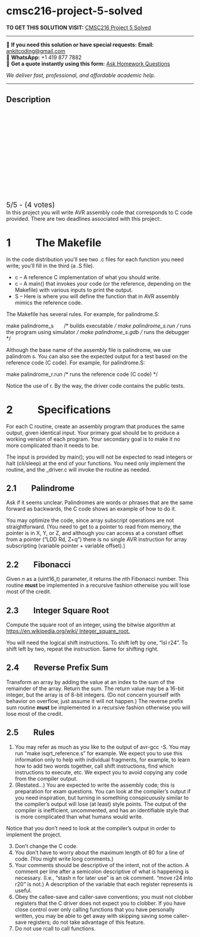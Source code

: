 # cmsc216-project-5-solved
**TO GET THIS SOLUTION VISIT:** [CMSC216 Project 5 Solved](https://www.ankitcodinghub.com/product/cmsc216-project-5-solved/)


---

📩 **If you need this solution or have special requests:** **Email:** ankitcoding@gmail.com  
📱 **WhatsApp:** +1 419 877 7882  
📄 **Get a quote instantly using this form:** [Ask Homework Questions](https://www.ankitcodinghub.com/services/ask-homework-questions/)

*We deliver fast, professional, and affordable academic help.*

---

<h2>Description</h2>



<div class="kk-star-ratings kksr-auto kksr-align-center kksr-valign-top" data-payload="{&quot;align&quot;:&quot;center&quot;,&quot;id&quot;:&quot;71412&quot;,&quot;slug&quot;:&quot;default&quot;,&quot;valign&quot;:&quot;top&quot;,&quot;ignore&quot;:&quot;&quot;,&quot;reference&quot;:&quot;auto&quot;,&quot;class&quot;:&quot;&quot;,&quot;count&quot;:&quot;4&quot;,&quot;legendonly&quot;:&quot;&quot;,&quot;readonly&quot;:&quot;&quot;,&quot;score&quot;:&quot;5&quot;,&quot;starsonly&quot;:&quot;&quot;,&quot;best&quot;:&quot;5&quot;,&quot;gap&quot;:&quot;4&quot;,&quot;greet&quot;:&quot;Rate this product&quot;,&quot;legend&quot;:&quot;5\/5 - (4 votes)&quot;,&quot;size&quot;:&quot;24&quot;,&quot;title&quot;:&quot;CMSC216 Project 5 Solved&quot;,&quot;width&quot;:&quot;138&quot;,&quot;_legend&quot;:&quot;{score}\/{best} - ({count} {votes})&quot;,&quot;font_factor&quot;:&quot;1.25&quot;}">

<div class="kksr-stars">

<div class="kksr-stars-inactive">
            <div class="kksr-star" data-star="1" style="padding-right: 4px">


<div class="kksr-icon" style="width: 24px; height: 24px;"></div>
        </div>
            <div class="kksr-star" data-star="2" style="padding-right: 4px">


<div class="kksr-icon" style="width: 24px; height: 24px;"></div>
        </div>
            <div class="kksr-star" data-star="3" style="padding-right: 4px">


<div class="kksr-icon" style="width: 24px; height: 24px;"></div>
        </div>
            <div class="kksr-star" data-star="4" style="padding-right: 4px">


<div class="kksr-icon" style="width: 24px; height: 24px;"></div>
        </div>
            <div class="kksr-star" data-star="5" style="padding-right: 4px">


<div class="kksr-icon" style="width: 24px; height: 24px;"></div>
        </div>
    </div>

<div class="kksr-stars-active" style="width: 138px;">
            <div class="kksr-star" style="padding-right: 4px">


<div class="kksr-icon" style="width: 24px; height: 24px;"></div>
        </div>
            <div class="kksr-star" style="padding-right: 4px">


<div class="kksr-icon" style="width: 24px; height: 24px;"></div>
        </div>
            <div class="kksr-star" style="padding-right: 4px">


<div class="kksr-icon" style="width: 24px; height: 24px;"></div>
        </div>
            <div class="kksr-star" style="padding-right: 4px">


<div class="kksr-icon" style="width: 24px; height: 24px;"></div>
        </div>
            <div class="kksr-star" style="padding-right: 4px">


<div class="kksr-icon" style="width: 24px; height: 24px;"></div>
        </div>
    </div>
</div>


<div class="kksr-legend" style="font-size: 19.2px;">
            5/5 - (4 votes)    </div>
    </div>
In this project you will write AVR assembly code that corresponds to C code provided. There are two deadlines associated with this project:.

<h1>1&nbsp;&nbsp;&nbsp;&nbsp;&nbsp;&nbsp;&nbsp;&nbsp;&nbsp; The Makefile</h1>
In the code distribution you’ll see two .c files for each function you need write; you’ll fill in the third (a .S file).

<ul>
<li>c – A reference C implementation of what you should write.</li>
<li>c – A main() that invokes your code (or the reference, depending on the Makefile) with various inputs to print the output.</li>
<li>S – Here is where you will define the function that in AVR assembly mimics the reference code.</li>
</ul>
The Makefile has several rules. For example, for palindrome.S:

make palindrome_s&nbsp;&nbsp;&nbsp;&nbsp;&nbsp;&nbsp; /* builds executable */ make palindrome_s.run /* runs the program using simulator */ make palindrome_s.gdb /* runs the debugger */

Although the base name of the assembly file is palindrome, we use palindrom s. You can also see the expected output for a test based on the reference code (C code). For example, for palindrome.S:

make palindrome_r.run /* runs the reference code (C code) */

Notice the use of r. By the way, the driver code contains the public tests.

<h1>2&nbsp;&nbsp;&nbsp;&nbsp;&nbsp;&nbsp;&nbsp;&nbsp;&nbsp; Specifications</h1>
For each C routine, create an assembly program that produces the same output, given identical input. Your primary goal should be to produce a working version of each program. Your secondary goal is to make it no more complicated than it needs to be.

The input is provided by main(); you will not be expected to read integers or halt (cli/sleep) at the end of your functions. You need only implement the routine, and the _driver.c will invoke the routine as needed.

<h2>2.1&nbsp;&nbsp;&nbsp;&nbsp;&nbsp;&nbsp;&nbsp; Palindrome</h2>
Ask if it seems unclear. Palindromes are words or phrases that are the same forward as backwards, the C code shows an example of how to do it.

You may optimize the code, since array subscript operations are not straightforward. (You need to get to a pointer to read from memory, the pointer is in X, Y, or Z, and although you can access at a constant offset from a pointer (“LDD Rd, Z+q”) there is no single AVR instruction for array subscripting (variable pointer + variable offset).)

<h2>2.2&nbsp;&nbsp;&nbsp;&nbsp;&nbsp;&nbsp;&nbsp; Fibonacci</h2>
Given <em>n </em>as a (uint16_t) parameter, it returns the <em>n</em>th Fibonacci number. This routine <strong>must </strong>be implemented in a recursive fashion otherwise you will lose most of the credit.

<h2>2.3&nbsp;&nbsp;&nbsp;&nbsp;&nbsp;&nbsp;&nbsp; Integer Square Root</h2>
Compute the square root of an integer, using the bitwise algorithm at <a href="https://en.wikipedia.org/wiki/Integer_square_root">https://en.wikipedia.org/wiki/ </a><a href="https://en.wikipedia.org/wiki/Integer_square_root">Integer_square_root</a><a href="https://en.wikipedia.org/wiki/Integer_square_root">.</a>

You will need the logical shift instructions. To shift left by one, “lsl r24”. To shift left by two, repeat the instruction. Same for shifting right.

<h2>2.4&nbsp;&nbsp;&nbsp;&nbsp;&nbsp;&nbsp;&nbsp; Reverse Prefix Sum</h2>
Transform an array by adding the value at an index to the sum of the remainder of the array. Return the sum. The return value may be a 16-bit integer, but the array is of 8-bit integers. (Do not concern yourself with behavior on overflow, just assume it will not happen.) The reverse prefix sum routine <strong>must </strong>be implemented in a recursive fashion otherwise you will lose most of the credit.

<h2>2.5&nbsp;&nbsp;&nbsp;&nbsp;&nbsp;&nbsp;&nbsp; Rules</h2>
<ol>
<li>You may refer as much as you like to the output of avr-gcc -S. You may run “make isqrt_reference.s” for example. We expect you to use this information only to help with individual fragments, for example, to learn how to add two words together, call shift instructions, find which instructions to execute, etc. We expect you to avoid copying any code from the compiler output.</li>
<li>(Restated…) You are expected to write the assembly code; this is preparation for exam questions. You can look at the compiler’s output if you need inspiration, but turning in something conspicuously similar to the compiler’s output will lose (at least) style points. The output of the compiler is inefficient, uncommented, and has an identifiable style that is more complicated than what humans would write.</li>
</ol>
Notice that you don’t need to look at the compiler’s output in order to implement the project.

<ol start="3">
<li>Don’t change the C code.</li>
<li>You don’t have to worry about the maximum length of 80 for a line of code. (You might write long comments.)</li>
<li>Your comments should be descriptive of the intent, not of the action. A comment per line after a semicolon descriptive of what is happening is necessary. (I.e., “stash n for later use” is an ok comment. “move r24 into r20” is not.) A description of the variable that each register represents is useful.</li>
<li>Obey the callee-save and caller-save conventions; you must not clobber registers that the C driver does not expect you to clobber. If you have close control over only calling functions that you have personally written, you may be able to get away with skipping saving some caller-save registers; do not take advantage of this feature.</li>
<li>Do not use rcall to call functions.</li>
</ol>
